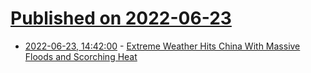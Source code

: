 # [Published on 2022-06-23](index.md)

* [2022-06-23, 14:42:00](https://science.slashdot.org/story/22/06/23/1442217/extreme-weather-hits-china-with-massive-floods-and-scorching-heat?utm_source=rss1.0mainlinkanon&utm_medium=feed) - [Extreme Weather Hits China With Massive Floods and Scorching Heat](https://science.slashdot.org/story/22/06/23/1442217/extreme-weather-hits-china-with-massive-floods-and-scorching-heat?utm_source=rss1.0mainlinkanon&utm_medium=feed)
